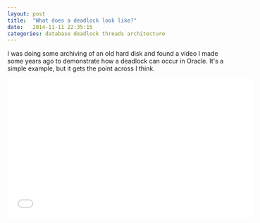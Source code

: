 ```yaml
---
layout: post
title:  "What does a deadlock look like?"
date:   2014-11-11 22:35:15
categories: database deadlock threads architecture
---
```


I was doing some archiving of an old hard disk and found a video I made some years ago to demonstrate how a deadlock can occur in Oracle.  It's a simple example, but it gets the point across I think.

<iframe width="560" height="315" src="//www.youtube.com/embed/JitJRb5x9vI" frameborder="0" allowfullscreen></iframe>
